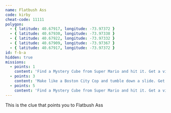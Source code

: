 ```yaml
---
name: Flatbush Ass
code: kirby
cheat-code: 11111
polygon:
  - { latitude: 40.67917, longitude: -73.97372 }
  - { latitude: 40.67930, longitude: -73.97338 }
  - { latitude: 40.67922, longitude: -73.97332 }
  - { latitude: 40.67909, longitude: -73.97367 }
  - { latitude: 40.67917, longitude: -73.97372 }
id: f-b-a
hidden: true
missions:
  - points: 1
    content: 'Find a Mystery Cube from Super Mario and hit it. Get a video for a power up of 2 stars.'
  - points: 3
    content: 'Make like a Boston City Cop and tumble down a slide. Get the scene on video for 3 points.'
  - points: 5
    content: 'Find a Mystery Cube from Super Mario and hit it. Get a video for a power up of 2 stars.'
---
```


This is the clue that points you to Flatbush Ass